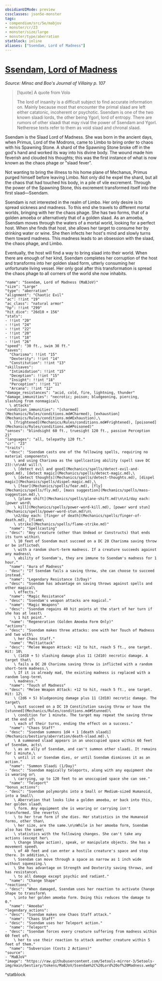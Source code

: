 ```yaml
---
obsidianUIMode: preview
cssclasses: json5e-monster
tags:
- compendium/src/5e/mabjov
- monster/cr/23
- monster/size/large
- monster/type/aberration
statblock: inline
aliases: ["Ssendam, Lord of Madness"]
---
```

# [Ssendam, Lord of Madness](Mechanics\bestiary\npc/ssendam-lord-of-madness-mabjov.md)
*Source: Minsc and Boo's Journal of Villainy p. 107*  

> [!quote] A quote from Volo  
> 
> The lord of insanity is a difficult subject to find accurate information on. Mainly because most that encounter the primal slaad are left either catatonic, incoherent or psychotic. Ssendam is one of the two known slaadi lords, the other being Ygorl, lord of entropy. There are rumors of other slaadi that may rival the power of Ssendam and Ygorl. Netherese texts refer to them as void slaad and chronal slaad.

Ssendam is the Slaad Lord of Madness. She was born in the ancient days, when Primus, Lord of the Modrons, came to Limbo to bring order to chaos with his Spawning Stone. A shard of the Spawning Stone broke off in the god's hand and worked its way into his divine body. The wound made him feverish and clouded his thoughts; this was the first instance of what is now known as the chaos phage or "slaad fever".

Not wanting to bring the illness to his home plane of Mechanus, Primus purged himself before leaving Limbo. Not only did he expel the shard, but all the chaos that had touched his body, in a pile of vile excrement. Through the power of the Spawning Stone, this excrement transformed itself into the first slaad—Ssendam.

Ssendam is not interested in the realm of Limbo. Her only desire is to spread sickness and madness. To this end she travels to different mortal worlds, bringing with her the chaos phage. She has two forms, that of a golden amoeba or alternatively that of a golden slaad. As an amoeba, Ssendam moves through the waters of a mortal world, looking for a perfect host. When she finds that host, she allows her target to consume her by drinking water or wine. She then infects her host's mind and slowly turns them toward madness. This madness leads to an obsession with the slaad, the chaos phage, and Limbo.

Eventually, the host will find a way to bring slaad into their world. When there are enough of her kind, Ssendam completes her corruption of the host and transforms into her golden slaad form, utterly consuming her unfortunate living vessel. Her only goal after this transformation is spread the chaos phage to all corners of the world she now inhabits.

```statblock
"name": "Ssendam, Lord of Madness (MaBJoV)"
"size": "Large"
"type": "aberration"
"alignment": "Chaotic Evil"
"ac": !!int "19"
"ac_class": "natural armor"
"hp": !!int "299"
"hit_dice": "26d10 + 156"
"stats":
- !!int "20"
- !!int "24"
- !!int "22"
- !!int "20"
- !!int "18"
- !!int "26"
"speed": "30 ft., swim 30 ft."
"saves":
  "Charisma": !!int "15"
  "Dexterity": !!int "14"
  "Constitution": !!int "13"
"skillsaves":
  "Intimidation": !!int "15"
  "Deception": !!int "15"
  "Insight": !!int "18"
  "Perception": !!int "11"
  "Arcana": !!int "12"
"damage_resistances": "acid, cold, fire, lightning, thunder"
"damage_immunities": "necrotic; poison; bludgeoning, piercing, slashing from nonmagical\
  \ attacks"
"condition_immunities": "[charmed](Mechanics/Rules/conditions.md#Charmed), [exhaustion](Mechanics/Rules/conditions.md#Exhaustion),\
  \ [frightened](Mechanics/Rules/conditions.md#Frightened), [poisoned](Mechanics/Rules/conditions.md#Poisoned)"
"senses": "blindsight 60 ft., truesight 120 ft., passive Perception 21"
"languages": "all, telepathy 120 ft."
"cr": "23"
"traits":
- "desc": "Ssendam casts one of the following spells, requiring no material components\
    \ and using Charisma as the spellcasting ability (spell save DC 23):\n\nAt will:\
    \ [detect evil and good](Mechanics/spells/detect-evil-and-good.md), [detect magic](Mechanics/spells/detect-magic.md),\
    \ [detect thoughts](Mechanics/spells/detect-thoughts.md), [dispel magic](Mechanics/spells/dispel-magic.md),\
    \ [fear](Mechanics/spells/fear.md), [fly](Mechanics/spells/fly.md), [mass suggestion](Mechanics/spells/mass-suggestion.md),\
    \ [plane shift](Mechanics/spells/plane-shift.md)\n\n1/day each: [power word\
    \ kill](Mechanics/spells/power-word-kill.md), [power word stun](Mechanics/spells/power-word-stun.md)\n\
    \n2/day each: [finger of death](Mechanics/spells/finger-of-death.md), [flame\
    \ strike](Mechanics/spells/flame-strike.md)"
  "name": "Spellcasting"
- "desc": "Any creature (other than Undead or Constructs) that ends its turn within\
    \ 10 feet of Ssendam must succeed on a DC 20 Charisma saving throw or be inflicted\
    \ with a random short-term madness. If a creature succeeds against any madness\
    \ ability of Ssendam's, they are immune to Ssendam's madness for 1 hour."
  "name": "Aura of Madness"
- "desc": "If Ssendam fails a saving throw, she can choose to succeed instead."
  "name": "Legendary Resistance (3/Day)"
- "desc": "Ssendam has advantage on saving throws against spells and other magical\
    \ effects."
  "name": "Magic Resistance"
- "desc": "Ssendam's weapon attacks are magical."
  "name": "Magic Weapons"
- "desc": "Ssendam regains 40 hit points at the start of her turn if she has at least\
    \ 1 hit point."
  "name": "Regeneration (Golden Amoeba Form Only)"
"actions":
- "desc": "Ssendam makes three attacks: one with her Touch of Madness and two with\
    \ her Chaos Staff."
  "name": "Multiattack"
- "desc": "Melee Weapon Attack: +12 to hit, reach 5 ft., one target. Hit: 10\
    \ (1d10 + 5) slashing damage plus 11 (2d10) necrotic damage. A target that\
    \ fails a DC 20 Charisma saving throw is inflicted with a random short-term madness.\
    \ If it is already mad, the existing madness is replaced with a random long-term\
    \ madness."
  "name": "Touch of Madness"
- "desc": "Melee Weapon Attack: +12 to hit, reach 5 ft., one target. Hit: 12\
    \ (2d6 + 5) bludgeoning damage plus 11 (2d10) necrotic damage. The target\
    \ must succeed on a DC 19 Constitution saving throw or have the [stunned](Mechanics/Rules/conditions.md#Stunned)\
    \ condition for 1 minute. The target may repeat the saving throw at the end of\
    \ each of their turns, ending the effect on a success."
  "name": "Chaos Staff"
- "desc": "Ssendam summons 1d4 + 1 [death slaadi](Mechanics/bestiary/aberration/death-slaad.md).\
    \ A summoned slaad appears in an unoccupied space within 60 feet of Ssendam, acts\
    \ as an ally of Ssendam, and can't summon other slaadi. It remains for 1 minute,\
    \ until it or Ssendam dies, or until Ssendam dismisses it as an action."
  "name": "Summon Slaadi (1/Day)"
- "desc": "Ssendam magically teleports, along with any equipment she is wearing or\
    \ carrying, up to 120 feet to an unoccupied space she can see."
  "name": "Teleport"
"bonus_actions":
- "desc": "Ssendam polymorphs into a Small or Medium-sized Humanoid, into a Small\
    \ Aberration that looks like a golden amoeba, or back into this, her golden slaad\
    \ form. Any equipment she is wearing or carrying isn't transformed. She reverts\
    \ to her true form if she dies. Her statistics in the Humanoid forms, other than\
    \ her size, are the same.\n\nWhile in her amoeba form, Ssendam also has the same\
    \ statistics with the following changes. She can't take any actions (except her\
    \ Change Shape action), speak, or manipulate objects. She has a movement speed\
    \ of 40 feet and can enter a hostile creature's space and stop there. In addition,\
    \ Ssendam can move through a space as narrow as 1 inch wide without squeezing.\
    \ She has advantage on Strength and Dexterity saving throws, and has resistance\
    \ to all damage except psychic and radiant."
  "name": "Change Shape"
"reactions":
- "desc": "When damaged, Ssendam uses her reaction to activate Change Shape to transform\
    \ into her golden amoeba form. Doing this reduces the damage to 0."
  "name": "Amoeba"
"legendary_actions":
- "desc": "Ssendam makes one Chaos Staff attack."
  "name": "Chaos Staff"
- "desc": "Ssendam uses her Teleport action."
  "name": "Teleport"
- "desc": "Ssendam forces every creature suffering from madness within 60 feet of\
    \ her to use their reaction to attack another creature within 5 feet of them."
  "name": "Subversion (Costs 2 Actions)"
"source":
- "MaBJoV"
"image": "https://raw.githubusercontent.com/5etools-mirror-3/5etools-img/main/bestiary/tokens/MaBJoV/Ssendam%2C%20Lord%20of%20Madness.webp"
```
^statblock